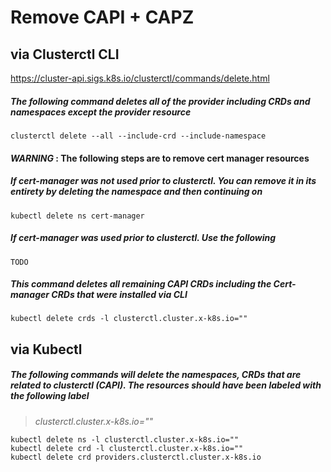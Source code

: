 
# Remove CAPI + CAPZ

## via Clusterctl CLI
https://cluster-api.sigs.k8s.io/clusterctl/commands/delete.html

##### The following command deletes all of the provider including CRDs and namespaces except the provider resource

    clusterctl delete --all --include-crd --include-namespace

#### *WARNING* : The following steps are to remove cert manager resources

#####  If cert-manager was not used prior to clusterctl. You can remove it in its entirety by deleting the namespace and then continuing on
    kubectl delete ns cert-manager

#####  If cert-manager was used prior to clusterctl. Use the following   

    TODO


##### This command deletes all remaining CAPI CRDs including the Cert-manager CRDs that were installed via CLI

    kubectl delete crds -l clusterctl.cluster.x-k8s.io=""

## via Kubectl

##### The following commands will delete the namespaces, CRDs that are related to clusterctl (CAPI). The resources should have been labeled with the following label 
> *clusterctl.cluster.x-k8s.io=""*

    kubectl delete ns -l clusterctl.cluster.x-k8s.io=""
    kubectl delete crd -l clusterctl.cluster.x-k8s.io=""
    kubectl delete crd providers.clusterctl.cluster.x-k8s.io

